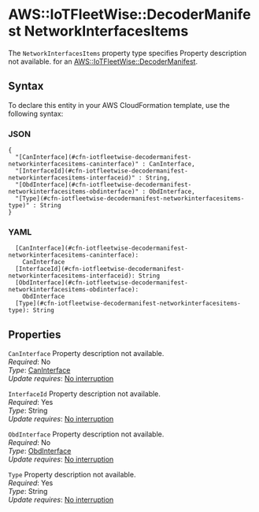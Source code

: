# AWS::IoTFleetWise::DecoderManifest NetworkInterfacesItems<a name="aws-properties-iotfleetwise-decodermanifest-networkinterfacesitems"></a>

<a name="aws-properties-iotfleetwise-decodermanifest-networkinterfacesitems-description"></a>The `NetworkInterfacesItems` property type specifies Property description not available\. for an [AWS::IoTFleetWise::DecoderManifest](aws-resource-iotfleetwise-decodermanifest.md)\.

## Syntax<a name="aws-properties-iotfleetwise-decodermanifest-networkinterfacesitems-syntax"></a>

To declare this entity in your AWS CloudFormation template, use the following syntax:

### JSON<a name="aws-properties-iotfleetwise-decodermanifest-networkinterfacesitems-syntax.json"></a>

```
{
  "[CanInterface](#cfn-iotfleetwise-decodermanifest-networkinterfacesitems-caninterface)" : CanInterface,
  "[InterfaceId](#cfn-iotfleetwise-decodermanifest-networkinterfacesitems-interfaceid)" : String,
  "[ObdInterface](#cfn-iotfleetwise-decodermanifest-networkinterfacesitems-obdinterface)" : ObdInterface,
  "[Type](#cfn-iotfleetwise-decodermanifest-networkinterfacesitems-type)" : String
}
```

### YAML<a name="aws-properties-iotfleetwise-decodermanifest-networkinterfacesitems-syntax.yaml"></a>

```
  [CanInterface](#cfn-iotfleetwise-decodermanifest-networkinterfacesitems-caninterface):
    CanInterface
  [InterfaceId](#cfn-iotfleetwise-decodermanifest-networkinterfacesitems-interfaceid): String
  [ObdInterface](#cfn-iotfleetwise-decodermanifest-networkinterfacesitems-obdinterface):
    ObdInterface
  [Type](#cfn-iotfleetwise-decodermanifest-networkinterfacesitems-type): String
```

## Properties<a name="aws-properties-iotfleetwise-decodermanifest-networkinterfacesitems-properties"></a>

`CanInterface` <a name="cfn-iotfleetwise-decodermanifest-networkinterfacesitems-caninterface"></a>
Property description not available\.  
_Required_: No  
_Type_: [CanInterface](aws-properties-iotfleetwise-decodermanifest-caninterface.md)  
_Update requires_: [No interruption](https://docs.aws.amazon.com/AWSCloudFormation/latest/UserGuide/using-cfn-updating-stacks-update-behaviors.html#update-no-interrupt)

`InterfaceId` <a name="cfn-iotfleetwise-decodermanifest-networkinterfacesitems-interfaceid"></a>
Property description not available\.  
_Required_: Yes  
_Type_: String  
_Update requires_: [No interruption](https://docs.aws.amazon.com/AWSCloudFormation/latest/UserGuide/using-cfn-updating-stacks-update-behaviors.html#update-no-interrupt)

`ObdInterface` <a name="cfn-iotfleetwise-decodermanifest-networkinterfacesitems-obdinterface"></a>
Property description not available\.  
_Required_: No  
_Type_: [ObdInterface](aws-properties-iotfleetwise-decodermanifest-obdinterface.md)  
_Update requires_: [No interruption](https://docs.aws.amazon.com/AWSCloudFormation/latest/UserGuide/using-cfn-updating-stacks-update-behaviors.html#update-no-interrupt)

`Type` <a name="cfn-iotfleetwise-decodermanifest-networkinterfacesitems-type"></a>
Property description not available\.  
_Required_: Yes  
_Type_: String  
_Update requires_: [No interruption](https://docs.aws.amazon.com/AWSCloudFormation/latest/UserGuide/using-cfn-updating-stacks-update-behaviors.html#update-no-interrupt)
